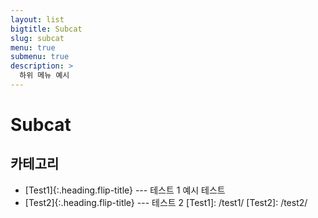 ```yaml
---
layout: list
bigtitle: Subcat
slug: subcat
menu: true
submenu: true
description: >
  하위 메뉴 예시
---
```


# Subcat

## 카테고리

* [Test1]{:.heading.flip-title} --- 테스트 1 예시 테스트
* [Test2]{:.heading.flip-title} --- 테스트 2
[Test1]: /test1/
[Test2]: /test2/

